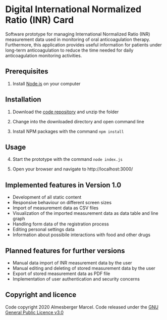 # Digital International Normalized Ratio (INR) Card
Software prototype for managing International Normalized Ratio (INR) measurement data used in monitoring of oral anticoagulation therapy. Furthermore, this application provides useful information for patients under long-term anticoagulation to reduce the time needed for daily anticoagulation monitoring activities.

## Prerequisites

1. Install [Node.js](https://nodejs.org/en/) on your computer

## Installation

1. Download the [code repository](https://github.com/marcelalmesberger/Digital-INR-Card/archive/master.zip) and unzip the folder

2. Change into the downloaded directory and open command line

3. Install NPM packages with the command
`npm install`

## Usage

4. Start the prototype with the command
`node index.js`

5. Open your browser and navigate to http://localhost:3000/

## Implemented features in Version 1.0
* Development of all static content
* Responsive behaviour on different screen sizes
* Import of measurement data as CSV files
* Visualization of the imported measurement data as data table and line graph
* Handling form data of the registration process
* Editing personal settings data
* Information about possibile interactions with food and other drugs

## Planned features for further versions
* Manual data import of INR measurement data by the user
* Manual editing and deleting of stored measurement data by the user
* Export of stored measurement data as PDF file
* Implementation of user authentication and security concerns

## Copyright and licence
Code copyright 2020 Almesberger Marcel. Code released under the 
[GNU General Public Licence v3.0](https://github.com/marcelalmesberger/Masterthesis-INR-Application/blob/master/LICENSE)
